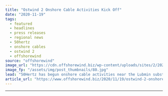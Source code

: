 ```yaml
---
title: "Ostwind 2 Onshore Cable Activities Kick Off"
date: "2020-11-19"
tags: 
  - featured
  - headlines
  - press releases
  - regional news
  - 50hertz
  - onshore cables
  - ostwind 2
  - offshorewind
source: "offshorewind"
image_url: "https://cdn.offshorewind.biz/wp-content/uploads/sites/2/2020/11/19150235/Ostwind-2-Onshore-Cable-Activities-Kick-Off.jpg"
image_fp: "/assets/img/post_thumbnails/80.jpg"
lead: "50Hertz has begun onshore cable activities near the Lubmin substation of the Ostwind 2"
article_url: "https://www.offshorewind.biz/2020/11/19/ostwind-2-onshore-cable-activities-kick-off/"
---
```


---
